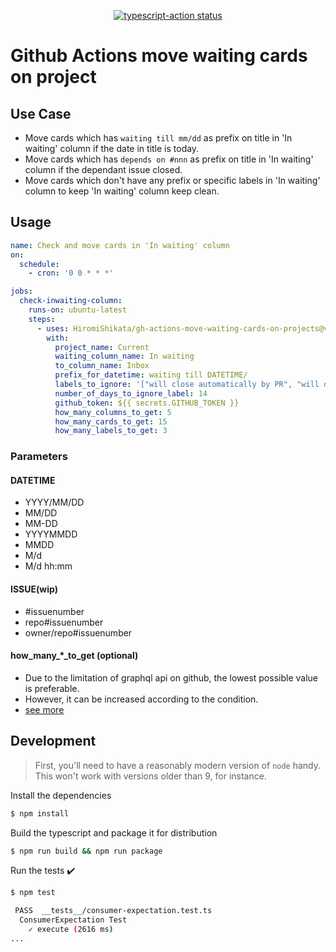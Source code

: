 <p align="center">
  <a href="https://github.com/HiromiShikata/gh-actions-move-waiting-cards-on-projects/actions"><img alt="typescript-action status" src="https://github.com/HiromiShikata/gh-actions-move-waiting-cards-on-projects/workflows/build-test/badge.svg"></a>
</p>

# Github Actions move waiting cards on project

## Use Case
- Move cards which has `waiting till mm/dd` as prefix on title in 'In waiting' column if the date in title is today.
- Move cards which has `depends on #nnn` as prefix on title in 'In waiting' column if the dependant issue closed.
- Move cards which don't have any prefix or specific labels in 'In waiting' column to keep 'In waiting' column keep clean.

## Usage
```yaml
name: Check and move cards in 'In waiting' column
on:
  schedule:
    - cron: '0 0 * * *'

jobs:
  check-inwaiting-column:
    runs-on: ubuntu-latest
    steps:
      - uses: HiromiShikata/gh-actions-move-waiting-cards-on-projects@v1.0.0
        with:
          project_name: Current
          waiting_column_name: In waiting
          to_column_name: Inbox
          prefix_for_datetime: waiting till DATETIME/
          labels_to_ignore: '["will close automatically by PR", "will do at convenience store"]'
          number_of_days_to_ignore_label: 14
          github_token: ${{ secrets.GITHUB_TOKEN }}
          how_many_columns_to_get: 5
          how_many_cards_to_get: 15
          how_many_labels_to_get: 3
```

### Parameters
#### DATETIME
- YYYY/MM/DD
- MM/DD
- MM-DD
- YYYYMMDD
- MMDD
- M/d
- M/d hh:mm
#### ISSUE(wip)
- \#issuenumber
- repo#issuenumber
- owner/repo#issuenumber

#### how_many_*_to_get (optional)
- Due to the limitation of graphql api on github, the lowest possible value is preferable.
- However, it can be increased according to the condition.
- [see more](https://github.com/HiromiShikata/gh-actions-move-waiting-cards-on-projects/blob/main/src/adapters/gateways/repositoeirs/OctokitGithubRepository.ts#L182)

## Development

> First, you'll need to have a reasonably modern version of `node` handy. This won't work with versions older than 9, for instance.

Install the dependencies  
```bash
$ npm install
```

Build the typescript and package it for distribution
```bash
$ npm run build && npm run package
```

Run the tests :heavy_check_mark:  
```bash
$ npm test

 PASS  __tests__/consumer-expectation.test.ts
  ConsumerExpectation Test
    ✓ execute (2616 ms)
...
```

